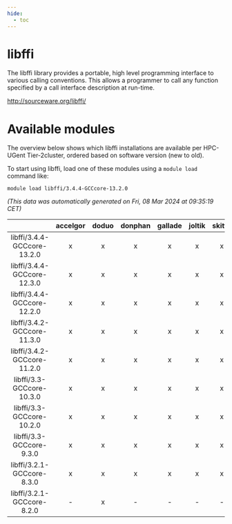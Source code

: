 ```yaml
---
hide:
  - toc
---
```


libffi
======


The libffi library provides a portable, high level programming interface to various calling conventions. This allows a programmer to call any function specified by a call interface description at run-time.

http://sourceware.org/libffi/
# Available modules


The overview below shows which libffi installations are available per HPC-UGent Tier-2cluster, ordered based on software version (new to old).

To start using libffi, load one of these modules using a `module load` command like:

```shell
module load libffi/3.4.4-GCCcore-13.2.0
```

*(This data was automatically generated on Fri, 08 Mar 2024 at 09:35:19 CET)*  

| |accelgor|doduo|donphan|gallade|joltik|skitty|
| :---: | :---: | :---: | :---: | :---: | :---: | :---: |
|libffi/3.4.4-GCCcore-13.2.0|x|x|x|x|x|x|
|libffi/3.4.4-GCCcore-12.3.0|x|x|x|x|x|x|
|libffi/3.4.4-GCCcore-12.2.0|x|x|x|x|x|x|
|libffi/3.4.2-GCCcore-11.3.0|x|x|x|x|x|x|
|libffi/3.4.2-GCCcore-11.2.0|x|x|x|x|x|x|
|libffi/3.3-GCCcore-10.3.0|x|x|x|x|x|x|
|libffi/3.3-GCCcore-10.2.0|x|x|x|x|x|x|
|libffi/3.3-GCCcore-9.3.0|x|x|x|x|x|x|
|libffi/3.2.1-GCCcore-8.3.0|x|x|x|x|x|x|
|libffi/3.2.1-GCCcore-8.2.0|-|x|-|-|-|-|
